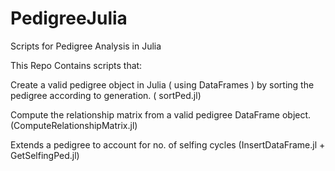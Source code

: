 # PedigreeJulia
Scripts for Pedigree Analysis in Julia

This Repo Contains scripts that:

Create a valid pedigree object in Julia ( using DataFrames ) by sorting the pedigree according to generation. ( sortPed.jl)

Compute the relationship matrix from a valid pedigree DataFrame object.(ComputeRelationshipMatrix.jl)

Extends a pedigree to account for no. of selfing cycles (InsertDataFrame.jl + GetSelfingPed.jl)

